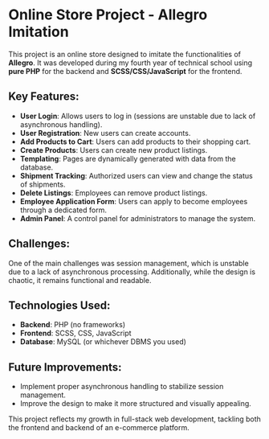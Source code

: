 # Online Store Project - Allegro Imitation

This project is an online store designed to imitate the functionalities of **Allegro**. It was developed during my fourth year of technical school using **pure PHP** for the backend and **SCSS/CSS/JavaScript** for the frontend. 

## Key Features:
- **User Login**: Allows users to log in (sessions are unstable due to lack of asynchronous handling).
- **User Registration**: New users can create accounts.
- **Add Products to Cart**: Users can add products to their shopping cart.
- **Create Products**: Users can create new product listings.
- **Templating**: Pages are dynamically generated with data from the database.
- **Shipment Tracking**: Authorized users can view and change the status of shipments.
- **Delete Listings**: Employees can remove product listings.
- **Employee Application Form**: Users can apply to become employees through a dedicated form.
- **Admin Panel**: A control panel for administrators to manage the system.

## Challenges:
One of the main challenges was session management, which is unstable due to a lack of asynchronous processing. Additionally, while the design is chaotic, it remains functional and readable.

## Technologies Used:
- **Backend**: PHP (no frameworks)
- **Frontend**: SCSS, CSS, JavaScript
- **Database**: MySQL (or whichever DBMS you used)

## Future Improvements:
- Implement proper asynchronous handling to stabilize session management.
- Improve the design to make it more structured and visually appealing.

This project reflects my growth in full-stack web development, tackling both the frontend and backend of an e-commerce platform.
